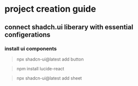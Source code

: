 # project creation guide

## connect shadch.ui liberary with essential configerations

### install ui components

>npx shadcn-ui@latest add button

>npm install lucide-react

>npx shadcn-ui@latest add sheet